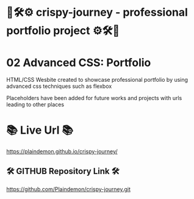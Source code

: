 #  🔩🛠⚙  crispy-journey - professional portfolio project  ⚙🛠🔩 

# 02 Advanced CSS: Portfolio 

HTML/CSS Wesbite created to showcase professional portfolio by using advanced css techniques such as flexbox

Placeholders have been added for future works and projects with urls leading to other places

# 📚 Live Url 📚
https://plaindemon.github.io/crispy-journey/

## 🛠 GITHUB Repository Link 🛠
https://github.com/Plaindemon/crispy-journey.git





